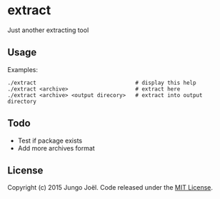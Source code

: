 # extract
Just another extracting tool

## Usage

Examples:

    ./extract                               # display this help
    ./extract <archive>                     # extract here
    ./extract <archive> <output direcory>   # extract into output directory

## Todo

- Test if package exists
- Add more archives format

## License
Copyright (c) 2015 Jungo Joël. Code released under the [MIT License](https://github.com/jjungo/extract/blob/master/LICENSE).
